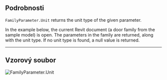 ## Podrobnosti
`FamilyParameter.Unit` returns the unit type of the given parameter.

In the example below, the current Revit document (a door family from the sample model) is open. The parameters in the family are returned, along with the unit type. If no unit type is found, a null value is returned.
___
## Vzorový soubor

![FamilyParameter.Unit](./Revit.Elements.FamilyParameter.Unit_img.jpg)
